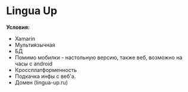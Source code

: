 # Lingua Up
**Условия:**

* Xamarin
* Мультиязычная
* БД
* Помимо мобилки - настольную версию, также веб, возможно на часы с android
* Кроссплатформенность
* Подкачка инфы с веб'а.
* Домен (lingua-up.ru)
